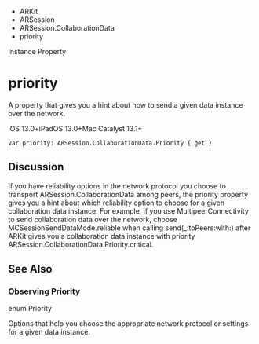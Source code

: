 

- ARKit
- ARSession
- ARSession.CollaborationData
-  priority 

Instance Property

# priority

A property that gives you a hint about how to send a given data instance over the network.

iOS 13.0+iPadOS 13.0+Mac Catalyst 13.1+

``` source
var priority: ARSession.CollaborationData.Priority { get }
```

## Discussion

If you have reliability options in the network protocol you choose to transport ARSession.CollaborationData among peers, the priority property gives you a hint about which reliability option to choose for a given collaboration data instance. For example, if you use MultipeerConnectivity to send collaboration data over the network, choose MCSessionSendDataMode.reliable when calling send(_:toPeers:with:) after ARKit gives you a collaboration data instance with priority ARSession.CollaborationData.Priority.critical.

## See Also

### Observing Priority

enum Priority

Options that help you choose the appropriate network protocol or settings for a given data instance.

